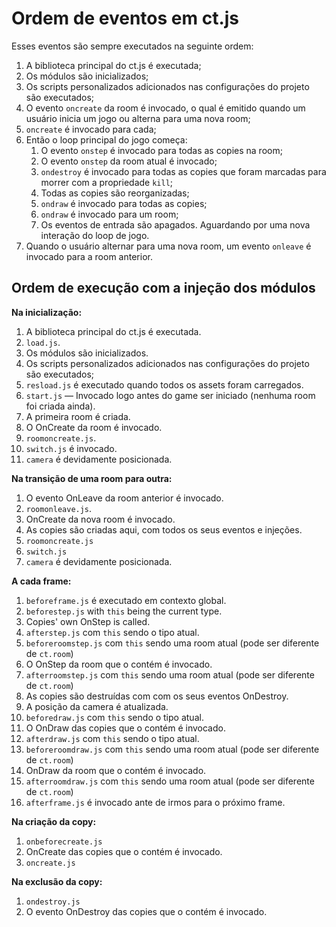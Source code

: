 # Ordem de eventos em ct.js

Esses eventos são sempre executados na seguinte ordem:

1. A biblioteca principal do ct.js é executada;
1. Os módulos são inicializados;
1. Os scripts personalizados adicionados nas configurações do projeto são executados;
1. O evento `oncreate` da room é invocado, o qual é emitido quando um usuário inicia um jogo ou alterna para uma nova room;
1. `oncreate` é invocado para cada;
1. Então o loop principal do jogo começa:
    1. O evento `onstep` é invocado para todas as copies na room;
    1. O evento `onstep` da room atual é invocado;
    1. `ondestroy` é invocado para todas as copies que foram marcadas para morrer com a propriedade `kill`;
    1. Todas as copies são reorganizadas;
    1. `ondraw` é invocado para todas as copies;
    1. `ondraw` é invocado para um room;
    1. Os eventos de entrada são apagados. Aguardando por uma nova interação do loop de jogo.
1. Quando o usuário alternar para uma nova room, um evento `onleave` é invocado para a room anterior.

## Ordem de execução com a injeção dos módulos

**Na inicialização:**

1. A biblioteca principal do ct.js é executada.
1. `load.js`.
1. Os módulos são inicializados.
1. Os scripts personalizados adicionados nas configurações do projeto são executados;
1. `resload.js` é executado quando todos os assets foram carregados.
1. `start.js` — Invocado logo antes do game ser iniciado (nenhuma room foi criada ainda).
1. A primeira room é criada.
1. O OnCreate da room é invocado.
1. `roomoncreate.js`.
1. `switch.js` é invocado.
1. `camera` é devidamente posicionada.

**Na transição de uma room para outra:**

1. O evento OnLeave da room anterior é invocado.
1. `roomonleave.js`.
1. OnCreate da nova room é invocado.
1. As copies são criadas aqui, com todos os seus  eventos e injeções.
1. `roomoncreate.js`
1. `switch.js`
1. `camera` é devidamente posicionada.

**A cada frame:**

1. `beforeframe.js` é executado em contexto global.
1. `beforestep.js` with `this` being the current type.
1. Copies' own OnStep is called.
1. `afterstep.js` com `this` sendo o tipo atual.
1. `beforeroomstep.js` com `this` sendo uma room atual (pode ser diferente de `ct.room`)
1. O OnStep da room que o contém é invocado.
1. `afterroomstep.js` com `this` sendo uma room atual (pode ser diferente de `ct.room`)
1. As copies são destruídas com com os seus eventos OnDestroy.
1. A posição da camera é atualizada.
1. `beforedraw.js` com `this` sendo o tipo atual.
1. O OnDraw das copies que o contém é invocado.
1. `afterdraw.js` com `this` sendo o tipo atual.
1. `beforeroomdraw.js` com `this` sendo uma room atual (pode ser diferente de `ct.room`)
1. OnDraw da room que o contém é invocado.
1. `afterroomdraw.js` com `this` sendo uma room atual (pode ser diferente de `ct.room`)
1. `afterframe.js` é invocado ante de irmos para o próximo frame.

**Na criação da copy:**

1. `onbeforecreate.js`
1. OnCreate das copies que o contém é invocado.
1. `oncreate.js`

**Na exclusão da copy:**

1. `ondestroy.js`
1. O evento OnDestroy das copies que o contém é invocado.
